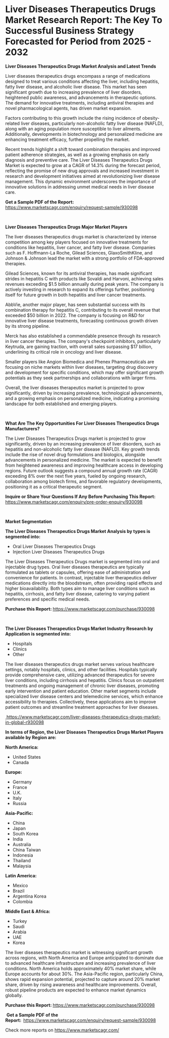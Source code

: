 <p><h1>Liver Diseases Therapeutics Drugs Market Research Report: The Key To Successful Business Strategy Forecasted for Period from 2025 - 2032</h1></p><p><strong>Liver Diseases Therapeutics Drugs Market Analysis and Latest Trends</strong></p>
<p><p>Liver diseases therapeutics drugs encompass a range of medications designed to treat various conditions affecting the liver, including hepatitis, fatty liver disease, and alcoholic liver disease. This market has seen significant growth due to increasing prevalence of liver disorders, heightened public awareness, and advancements in therapeutic options. The demand for innovative treatments, including antiviral therapies and novel pharmacological agents, has driven market expansion.</p><p>Factors contributing to this growth include the rising incidence of obesity-related liver diseases, particularly non-alcoholic fatty liver disease (NAFLD), along with an aging population more susceptible to liver ailments. Additionally, developments in biotechnology and personalized medicine are enhancing treatment efficacy, further propelling the market. </p><p>Recent trends highlight a shift toward combination therapies and improved patient adherence strategies, as well as a growing emphasis on early diagnosis and preventive care. The Liver Diseases Therapeutics Drugs Market is expected to grow at a CAGR of 14.3% during the forecast period, reflecting the promise of new drug approvals and increased investment in research and development initiatives aimed at revolutionizing liver disease management. This dynamic environment underscores the importance of innovative solutions in addressing unmet medical needs in liver disease care.</p></p>
<p><strong>Get a Sample PDF of the Report:&nbsp;</strong> <a href="https://www.marketscagr.com/enquiry/request-sample/930098?utm_campaign=2948&utm_medium=2&utm_source=Github&utm_content=ia&utm_term=21032025&utm_id=liver-diseases-therapeutics-drugs">https://www.marketscagr.com/enquiry/request-sample/930098</a></p>
<p>&nbsp;</p>
<p><strong>Liver Diseases Therapeutics Drugs Major Market Players</strong></p>
<p><p>The liver diseases therapeutics drugs market is characterized by intense competition among key players focused on innovative treatments for conditions like hepatitis, liver cancer, and fatty liver disease. Companies such as F. Hoffmann-La Roche, Gilead Sciences, GlaxoSmithKline, and Johnson & Johnson lead the market with a strong portfolio of FDA-approved therapies.</p><p>Gilead Sciences, known for its antiviral therapies, has made significant strides in hepatitis C with products like Sovaldi and Harvoni, achieving sales revenues exceeding $1.5 billion annually during peak years. The company is actively investing in research to expand its offerings further, positioning itself for future growth in both hepatitis and liver cancer treatments.</p><p>AbbVie, another major player, has seen substantial success with its combination therapy for hepatitis C, contributing to its overall revenue that exceeded $50 billion in 2022. The company is focusing on R&D for innovative liver disease treatments, forecasting continuous growth driven by its strong pipeline.</p><p>Merck has also established a commendable presence through its research in liver cancer therapies. The company's checkpoint inhibitors, particularly Keytruda, are gaining traction, with overall sales surpassing $17 billion, underlining its critical role in oncology and liver disease.</p><p>Smaller players like Angion Biomedica and Phenex Pharmaceuticals are focusing on niche markets within liver diseases, targeting drug discovery and development for specific conditions, which may offer significant growth potentials as they seek partnerships and collaborations with larger firms.</p><p>Overall, the liver diseases therapeutics market is projected to grow significantly, driven by increasing prevalence, technological advancements, and a growing emphasis on personalized medicine, indicating a promising landscape for both established and emerging players.</p></p>
<p>&nbsp;</p>
<p><strong>What Are The Key Opportunities For Liver Diseases Therapeutics Drugs Manufacturers?</strong></p>
<p><p>The Liver Diseases Therapeutics Drugs market is projected to grow significantly, driven by an increasing prevalence of liver disorders, such as hepatitis and non-alcoholic fatty liver disease (NAFLD). Key growth trends include the rise of novel drug formulations and biologics, alongside advancements in personalized medicine. The market is expected to benefit from heightened awareness and improving healthcare access in developing regions. Future outlook suggests a compound annual growth rate (CAGR) exceeding 8% over the next five years, fueled by ongoing research, collaboration among biotech firms, and favorable regulatory developments, positioning it as a critical therapeutic segment.</p></p>
<p><strong>Inquire or Share Your Questions If Any Before Purchasing This Report:</strong> <a href="https://www.marketscagr.com/enquiry/pre-order-enquiry/930098?utm_campaign=2948&utm_medium=2&utm_source=Github&utm_content=ia&utm_term=21032025&utm_id=liver-diseases-therapeutics-drugs">https://www.marketscagr.com/enquiry/pre-order-enquiry/930098</a></p>
<p>&nbsp;</p>
<p><strong>Market Segmentation</strong></p>
<p><strong>The Liver Diseases Therapeutics Drugs Market Analysis by types is segmented into:</strong></p>
<p><ul><li>Oral Liver Diseases Therapeutics Drugs</li><li>Injection Liver Diseases Therapeutics Drugs</li></ul></p>
<p><p>The Liver Diseases Therapeutics Drugs market is segmented into oral and injectable drug types. Oral liver diseases therapeutics are typically formulated as tablets or capsules, offering ease of administration and convenience for patients. In contrast, injectable liver therapeutics deliver medications directly into the bloodstream, often providing rapid effects and higher bioavailability. Both types aim to manage liver conditions such as hepatitis, cirrhosis, and fatty liver disease, catering to varying patient preferences and specific medical needs.</p></p>
<p><strong>Purchase this Report:&nbsp;</strong><a href="https://www.marketscagr.com/purchase/930098?utm_campaign=2948&utm_medium=2&utm_source=Github&utm_content=ia&utm_term=21032025&utm_id=liver-diseases-therapeutics-drugs">https://www.marketscagr.com/purchase/930098</a></p>
<p>&nbsp;</p>
<p><strong>The Liver Diseases Therapeutics Drugs Market Industry Research by Application is segmented into:</strong></p>
<p><ul><li>Hospitals</li><li>Clinics</li><li>Other</li></ul></p>
<p><p>The liver diseases therapeutics drugs market serves various healthcare settings, notably hospitals, clinics, and other facilities. Hospitals typically provide comprehensive care, utilizing advanced therapeutics for severe liver conditions, including cirrhosis and hepatitis. Clinics focus on outpatient treatments and ongoing management of chronic liver diseases, promoting early intervention and patient education. Other market segments include specialized liver disease centers and telemedicine services, which enhance accessibility to therapies. Collectively, these applications aim to improve patient outcomes and streamline treatment approaches for liver diseases.</p></p>
<p><a href="https://www.marketscagr.com/liver-diseases-therapeutics-drugs-market-in-global-r930098?utm_campaign=2948&utm_medium=2&utm_source=Github&utm_content=ia&utm_term=21032025&utm_id=liver-diseases-therapeutics-drugs">&nbsp;https://www.marketscagr.com/liver-diseases-therapeutics-drugs-market-in-global-r930098</a></p>
<p><strong>In terms of Region, the Liver Diseases Therapeutics Drugs Market Players available by Region are:</strong></p>
<p>
    <p> <strong> North America: </strong>
        <ul>
            <li>United States</li>
            <li>Canada</li>
        </ul>
        </p> 
    <p> <strong> Europe: </strong>
        <ul>
            <li>Germany</li>
            <li>France</li>
            <li>U.K.</li>
            <li>Italy</li>
            <li>Russia</li>
        </ul>
        </p> 
    <p> <strong> Asia-Pacific: </strong>
        <ul>
            <li>China</li>
            <li>Japan</li>
            <li>South Korea</li>
            <li>India</li>
            <li>Australia</li>
            <li>China Taiwan</li>
            <li>Indonesia</li>
            <li>Thailand</li>
            <li>Malaysia</li>
        </ul>
        </p> 
    <p> <strong> Latin America: </strong>
        <ul>
            <li>Mexico</li>
            <li>Brazil</li>
            <li>Argentina Korea</li>
            <li>Colombia</li>
        </ul>
        </p> 
    <p> <strong> Middle East & Africa: </strong>
        <ul>
            <li>Turkey</li>
            <li>Saudi</li>
            <li>Arabia</li>
            <li>UAE</li>
            <li>Korea</li>
        </ul>
    </p>
    </p>
<p><p>The liver diseases therapeutics market is witnessing significant growth across regions, with North America and Europe anticipated to dominate due to advanced healthcare infrastructure and increasing prevalence of liver conditions. North America holds approximately 40% market share, while Europe accounts for about 30%. The Asia-Pacific region, particularly China, shows rapid expansion potential, projected to capture around 20% market share, driven by rising awareness and healthcare improvements. Overall, robust pipeline products are expected to enhance market dynamics globally.</p></p>
<p><strong>Purchase this Report: </strong><a href="https://www.marketscagr.com/purchase/930098?utm_campaign=2948&utm_medium=2&utm_source=Github&utm_content=ia&utm_term=21032025&utm_id=liver-diseases-therapeutics-drugs">https://www.marketscagr.com/purchase/930098</a></p>
<p>&nbsp;<strong>Get a Sample PDF of the Report:&nbsp;&nbsp;</strong><a href="https://www.marketscagr.com/enquiry/request-sample/930098?utm_campaign=2948&utm_medium=2&utm_source=Github&utm_content=ia&utm_term=21032025&utm_id=liver-diseases-therapeutics-drugs">https://www.marketscagr.com/enquiry/request-sample/930098</a></p>
<p><strong></strong></p>
<p>Check more reports on <a href="https://www.marketscagr.com/?utm_campaign=2948&utm_medium=2&utm_source=Github&utm_content=ia&utm_term=21032025&utm_id=liver-diseases-therapeutics-drugs">https://www.marketscagr.com/</a></p>